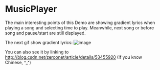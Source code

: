 # MusicPlayer

The main interesting points of this Demo are showing gradient lyrics when playing a song and selecting time to play. Meanwhile, next song or before song and pause/start are still displayed.

The next gif show gradient lyrics:
![image](https://github.com/ZeroOnet/MusicPlayer/blob/master/MusicPlayer/Source/Gif/display.gif)

You can also see it by linking to http://blog.csdn.net/zeroonet/article/details/53455920 (If you know Chinese, ^_^)
